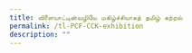 ```yaml
---
title: விளையாட்டின்வழியே மகிழ்ச்சியாகத் தமிழ் கற்றல்
permalink: /tl-PCF-CCK-exhibition
description: ""
---
```

